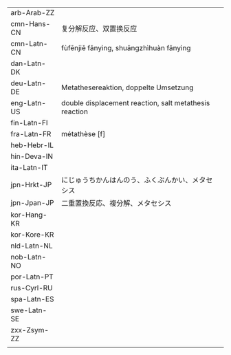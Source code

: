 | | | |
|-|-|-|
| arb-Arab-ZZ |  |  |
| cmn-Hans-CN | 复分解反应、双置换反应 |  |
| cmn-Latn-CN | fùfēnjiě fǎnyìng, shuāngzhìhuàn fǎnyìng |  |
| dan-Latn-DK |  |  |
| deu-Latn-DE | Metathesereaktion, doppelte Umsetzung |  |
| eng-Latn-US | double displacement reaction, salt metathesis reaction |  |
| fin-Latn-FI |  |  |
| fra-Latn-FR | métathèse [f] |  |
| heb-Hebr-IL |  |  |
| hin-Deva-IN |  |  |
| ita-Latn-IT |  |  |
| jpn-Hrkt-JP | にじゅうちかんはんのう、ふくぶんかい、メタセシス |  |
| jpn-Jpan-JP | 二重置換反応、複分解、メタセシス |  |
| kor-Hang-KR |  |  |
| kor-Kore-KR |  |  |
| nld-Latn-NL |  |  |
| nob-Latn-NO |  |  |
| por-Latn-PT |  |  |
| rus-Cyrl-RU |  |  |
| spa-Latn-ES |  |  |
| swe-Latn-SE |  |  |
| zxx-Zsym-ZZ |  |  |
|  |  |  |